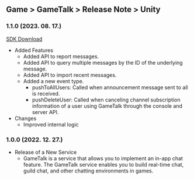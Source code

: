 ## Game > GameTalk > Release Note > Unity

### 1.1.0 (2023. 08. 17.)

[SDK Download](https://static.toastoven.net/toastcloud/sdk_download/gametalk/GameTalkSDK_Unity.zip)

* Added Features
    * Added API to report messages.
    * Added API to query multiple messages by the ID of the underlying message.
    * Added API to import recent messages. 
    * Added a new event type.
        * pushToAllUsers: Called when announcement message sent to all is received.
        * pushDeleteUser: Called when canceling channel subscription information of a user using GameTalk through the console and server API.
* Changes
    * Improved internal logic
        
### 1.0.0 (2022. 12. 27.)

* Release of a New Service
    * GameTalk is a service that allows you to implement an in-app chat feature. The GameTalk service enables you to build real-time chat, guild chat, and other chatting environments in games.